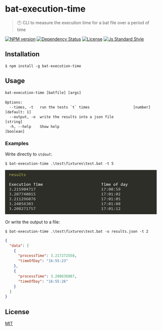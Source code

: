 
# bat-execution-time

> :clock1: CLI to measure the execution time for a bat file over a period of time

[![NPM version][version-image]][version-url]
[![Dependency Status][david-image]][david-url]
[![License][license-image]][license-url]
[![Js Standard Style][standard-image]][standard-url]

## Installation

```
$ npm install -g bat-execution-time
```

## Usage

```
bat-execution-time [batfile] [args]

Options:
  --times, -t   run the tests `t` times                    [number] [default: 1]
  --output, -o  write the results into a json file                      [string]
  -h, --help    Show help                                              [boolean]
```

### Examples

Write directly to `stdout`:

```
$ bat-execution-time .\test\fixtures\test.bat -t 5
```

![example](./docs/example.png)

Or write the output to a file:

```
$ bat-execution-time .\test\fixtures\test.bat -o results.json -t 2
```

```json
{
  "data": [
    {
      "processTime": 3.217272558,
      "timeOfDay": "16:55:23"
    },
    {
      "processTime": 3.208636087,
      "timeOfDay": "16:55:26"
    }
  ]
}
```

## License

[MIT][license-url]

[version-image]: https://img.shields.io/npm/v/bat-execution-time.svg?style=flat-square

[version-url]: https://npmjs.org/package/bat-execution-time

[david-image]: http://img.shields.io/david/kanton-aargau/bat-execution-time.svg?style=flat-square

[david-url]: https://david-dm.org/kanton-aargau/bat-execution-time

[standard-image]: https://img.shields.io/badge/code-standard-brightgreen.svg?style=flat-square

[standard-url]: https://github.com/feross/standard

[license-image]: http://img.shields.io/npm/l/bat-execution-time.svg?style=flat-square

[license-url]: ./license